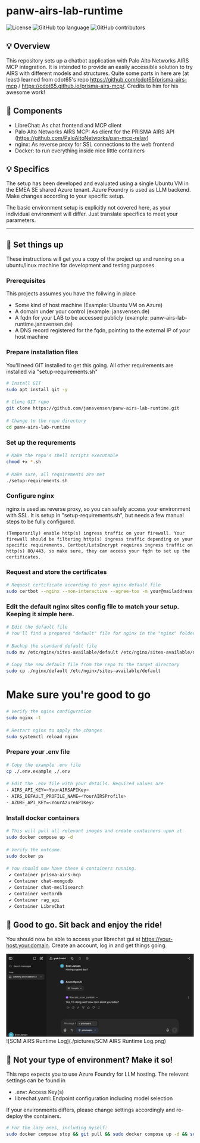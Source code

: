 # panw-airs-lab-runtime

![License](https://img.shields.io/badge/License-MIT-blue.svg)
![GitHub top language](https://img.shields.io/github/languages/top/jansvensen/panw-airs-lab-runtime)
![GitHub contributors](https://img.shields.io/github/contributors/jansvensen/panw-airs-lab-runtime)

## 💡 Overview

This repository sets up a chatbot application with Palo Alto Networks AIRS MCP integration. It is intended to provide an easily accessible solution to try AIRS with different models and structures.
Quite some parts in here are (at least) learned from cdot65's repo https://github.com/cdot65/prisma-airs-mcp / https://cdot65.github.io/prisma-airs-mcp/. Credits to him for his awesome work! 

## 🌟 Components

* LibreChat: As chat frontend and MCP client
* Palo Alto Networks AIRS MCP: As client for the PRISMA AIRS API (https://github.com/PaloAltoNetworks/pan-mcp-relay)
* nginx: As reverse proxy for SSL connections to the web frontend
* Docker: to run everything inside nice little containers

## 💡 Specifics

The setup has been developed and evaluated using a single Ubuntu VM in the EMEA SE shared Azure tenant. Azure Foundry is used as LLM backend. Make changes according to your specific setup. 

The basic environment setup is explicitly not covered here, as your individual environment will differ. Just translate specifics to meet your parameters.

---

## 🚀 Set things up

These instructions will get you a copy of the project up and running on a ubuntu/linux machine for development and testing purposes.

### Prerequisites

This projects assumes you have the follwing in place
- Some kind of host machine (Example: Ubuntu VM on Azure)
- A domain under your control (example: jansvensen.de)
- A fqdn for your LAB to be accessed publicly (example: panw-airs-lab-runtime.jansvensen.de)
- A DNS record registered for the fqdn, pointing to the external IP of your host machine

### Prepare installation files

You'll need GIT installed to get this going. All other requirements are installed via "setup-requirements.sh"

```bash
# Install GIT
sudo apt install git -y

# Clone GIT repo
git clone https://github.com/jansvensen/panw-airs-lab-runtime.git

# Change to the repo directory
cd panw-airs-lab-runtime
```

### Set up the requrements

```bash
# Make the repo's shell scripts executable
chmod +x *.sh

# Make sure, all requirements are met
./setup-requirements.sh
```

### Configure nginx
nginx is used as reverse proxy, so you can safely access your environment with SSL. It is setup in "setup-requirements.sh", but needs a few manual steps to be fully configured.

```
(Temporarily) enable http(s) ingress traffic on your firewall. Your firewall should be filtering http(s) ingress traffic depending on your specific requirements. Certbot/LetsEncrypt requires ingress traffic on http(s) 80/443, so make sure, they can access your fqdn to set up the certificates.
```

### Request and store the certificates
```bash
# Request certificate according to your nginx default file
sudo certbot --nginx --non-interactive --agree-tos -m your@mailaddress.com -d your-host.your.domain
```

### Edit the default nginx sites config file to match your setup. Keeping it simple here.
```bash
# Edit the default file
# You'll find a prepared "default" file for nginx in the "nginx" folder (./nginx/default). Edit the file to suit your domain and server info.

# Backup the standard default file
sudo mv /etc/nginx/sites-available/default /etc/nginx/sites-available/default.bak

# Copy the new default file from the repo to the target directory
sudo cp ./nginx/default /etc/nginx/sites-available/default
```

# Make sure you're good to go
```bash
# Verify the nginx configuration
sudo nginx -t

# Restart nginx to apply the changes
sudo systemctl reload nginx
```

### Prepare your .env file
```bash
# Copy the example .env file
cp ./.env.example ./.env

# Edit the .env file with your details. Required values are
- AIRS_API_KEY=<YourAIRSAPIKey>
- AIRS_DEFAULT_PROFILE_NAME=<YourAIRSProfile>
- AZURE_API_KEY=<YourAzureAPIKey>
```

### Install docker containers
```bash
# This will pull all relevant images and create containers upon it.
sudo docker compose up -d

# Verify the outcome. 
sudo docker ps

# You should now have these 6 containers running.
 ✔ Container prisma-airs-mcp
 ✔ Container chat-mongodb
 ✔ Container chat-meilisearch
 ✔ Container vectordb
 ✔ Container rag_api
 ✔ Container LibreChat
```

## 🎯 Good to go. Sit back and enjoy the ride!
You should now be able to access your librechat gui at https://your-host.your.domain. Create an account, log in and get things going. 

![Librechat](./pictures/Librechat.png)
![SCM AIRS Runtime Log](./pictures/SCM AIRS Runtime Log.png)

## 👷 Not your type of environment? Make it so!

This repo expects you to use Azure Foundry for LLM hosting. The relevant settings can be found in
- .env: Access Key(s)
- librechat.yaml: Endpoint configuration including model selection

If your environments differs, please change settings accordingly and re-deploy the containers.
```bash
# For the lazy ones, including myself: 
sudo docker compose stop && git pull && sudo docker compose up -d && sudo docker ps
```